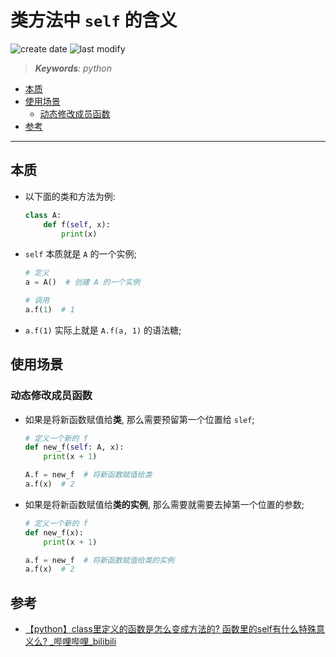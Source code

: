 类方法中 `self` 的含义
===
<!--START_SECTION:badge-->
![create date](https://img.shields.io/static/v1?label=create%20date&message=2022-06-xx&label_color=gray&color=lightsteelblue&style=flat-square)
![last modify](https://img.shields.io/static/v1?label=last%20modify&message=2025-09-19%2004%3A11%3A35&label_color=gray&color=thistle&style=flat-square)
<!--END_SECTION:badge-->
<!--info
top: false
draft: false
hidden: false
level: 0
tags: [python]
-->

> ***Keywords**: python*

<!--START_SECTION:paper_title-->
<!--END_SECTION:paper_title-->

<!--START_SECTION:toc-->
- [本质](#本质)
- [使用场景](#使用场景)
    - [动态修改成员函数](#动态修改成员函数)
- [参考](#参考)
<!--END_SECTION:toc-->

---

## 本质

- 以下面的类和方法为例:
    ```python
    class A:
        def f(self, x):
            print(x)
    ```
- `self` 本质就是 `A` 的一个实例;
    ```python
    # 定义
    a = A()  # 创建 A 的一个实例

    # 调用
    a.f(1)  # 1
    ```
- `a.f(1)` 实际上就是 `A.f(a, 1)` 的语法糖;


## 使用场景

### 动态修改成员函数
- 如果是将新函数赋值给**类**, 那么需要预留第一个位置给 `slef`;
    ```python
    # 定义一个新的 f
    def new_f(self: A, x):
        print(x + 1)

    A.f = new_f  # 将新函数赋值给类
    a.f(x)  # 2
    ```
- 如果是将新函数赋值给**类的实例**, 那么需要就需要去掉第一个位置的参数;
    ```python
    # 定义一个新的 f
    def new_f(x):
        print(x + 1)

    a.f = new_f  # 将新函数赋值给类的实例
    a.f(x)  # 2
    ```


## 参考
- [【python】class里定义的函数是怎么变成方法的? 函数里的self有什么特殊意义么? _哔哩哔哩_bilibili](https://www.bilibili.com/video/BV1pa411e7tQ)
